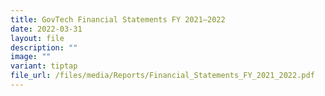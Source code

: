 ```yaml
---
title: GovTech Financial Statements FY 2021–2022
date: 2022-03-31
layout: file
description: ""
image: ""
variant: tiptap
file_url: /files/media/Reports/Financial_Statements_FY_2021_2022.pdf
---
```

